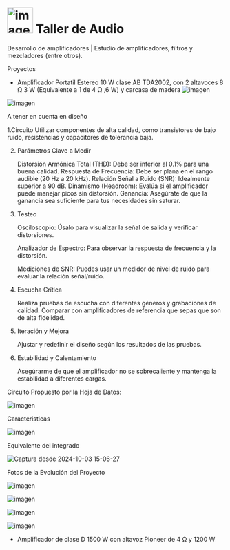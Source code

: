 
<h1><img src="https://github.com/user-attachments/assets/ccab047c-a35c-437e-bacc-6a49c444b4fe" alt="imagen" width="60"/> Taller de Audio </h1>


Desarrollo de amplificadores | Estudio de amplificadores, filtros y mezcladores (entre otros). 

Proyectos

- Amplificador Portatil Estereo 10 W clase AB TDA2002, con 2 altavoces 8 Ω 3 W (Equivalente a 1 de 4 Ω ,6 W) y carcasa de madera
 ![imagen](https://github.com/user-attachments/assets/9626ad7a-6e2a-409a-882d-c66c7cafc2b9)

 ![imagen](https://github.com/user-attachments/assets/c06e93fa-0155-4617-b291-0c3e31d9eeb3)

 A tener en cuenta en diseño

1.Circuito 
     Utilizar componentes de alta calidad, como transistores de bajo ruido, resistencias y capacitores de tolerancia baja.

2. Parámetros Clave a Medir

    Distorsión Armónica Total (THD): Debe ser inferior al 0.1% para una buena calidad.
    Respuesta de Frecuencia: Debe ser plana en el rango audible (20 Hz a 20 kHz).
    Relación Señal a Ruido (SNR): Idealmente superior a 90 dB.
    Dinamismo (Headroom): Evalúa si el amplificador puede manejar picos sin distorsión.
    Ganancia: Asegúrate de que la ganancia sea suficiente para tus necesidades sin saturar.

3. Testeo

    Osciloscopio: Úsalo para visualizar la señal de salida y verificar distorsiones.

    Analizador de Espectro: Para observar la respuesta de frecuencia y la distorsión.

    Mediciones de SNR: Puedes usar un medidor de nivel de ruido para evaluar la relación señal/ruido.

5. Escucha Crítica

    Realiza pruebas de escucha con diferentes géneros y grabaciones de calidad.
    Comparar con amplificadores de referencia que sepas que son de alta fidelidad.

6. Iteración y Mejora

    Ajustar y redefinir el diseño según los resultados de las pruebas.
    

7. Estabilidad y Calentamiento

    Asegúrarme de que el amplificador no se sobrecaliente y mantenga la estabilidad a diferentes cargas.

Circuito Propuesto por la Hoja de Datos:

![imagen](https://github.com/user-attachments/assets/358cfbe4-d69b-4f52-a306-628ca7e11a17)

Caracteristicas

![imagen](https://github.com/user-attachments/assets/399b067d-c3be-48e7-a5ac-d7e19a060c06)

Equivalente del integrado 

![Captura desde 2024-10-03 15-06-27](https://github.com/user-attachments/assets/e3f8a2ad-1cbb-45d7-969c-0c3b64c64c54)

Fotos de la Evolución del Proyecto

![imagen](https://github.com/user-attachments/assets/303c4e54-dcf5-4221-a89d-82b24a83d282)

![imagen](https://github.com/user-attachments/assets/717ddb6b-4c1a-4db0-b67b-ae7100b6208d)

![imagen](https://github.com/user-attachments/assets/17f09712-3d84-4a4a-a1a1-4e1dd2885903)

![imagen](https://github.com/user-attachments/assets/dd7af32a-dd75-4bf0-be32-477e18a391d9)


- Amplificador de clase D 1500 W con altavoz Pioneer de 4 Ω  y 1200 W 
  

